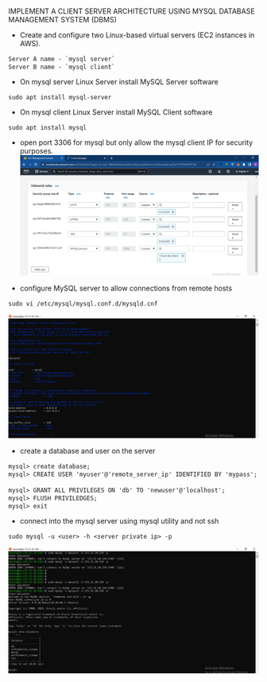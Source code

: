 #
IMPLEMENT A CLIENT SERVER ARCHITECTURE USING MYSQL DATABASE MANAGEMENT SYSTEM (DBMS)

- Create and configure two Linux-based virtual servers (EC2 instances in AWS).
```
Server A name - `mysql server`
Server B name - `mysql client`
```
- On mysql server Linux Server install MySQL Server software
```
sudo apt install mysql-server
```
- On mysql client Linux Server install MySQL Client software
```
sudo apt install mysql
```
- open port 3306 for mysql but only allow the mysql client IP for security purposes.
![](https://github.com/akinolafusi/DAREY-PBL-PROJECTS/blob/511453e6e7e19785069c707dcedff6c529114c84/PROJECT%205/port%20open.PNG)

- configure MySQL server to allow connections from remote hosts
```
sudo vi /etc/mysql/mysql.conf.d/mysqld.cnf
```
![](https://github.com/akinolafusi/DAREY-PBL-PROJECTS/blob/973f01114f22ec09284270cfa12598fa975fca86/PROJECT%205/bind.PNG)

- create a database and user on the server
```
mysql> create database;
mysql> CREATE USER 'myuser'@'remote_server_ip' IDENTIFIED BY 'mypass';

mysql> GRANT ALL PRIVILEGES ON 'db' TO 'newuser'@'localhost';
mysql> FLUSH PRIVILEDGES;
mysql> exit
```
- connect into the mysql server using mysql utility and not ssh
```
sudo mysql -u <user> -h <server private ip> -p
```
![](https://github.com/akinolafusi/DAREY-PBL-PROJECTS/blob/973f01114f22ec09284270cfa12598fa975fca86/PROJECT%205/success.PNG)

